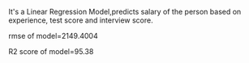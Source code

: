 It's a Linear Regression Model,predicts salary of the person based on experience, test score and interview score.

rmse of model=2149.4004

R2 score of model=95.38
